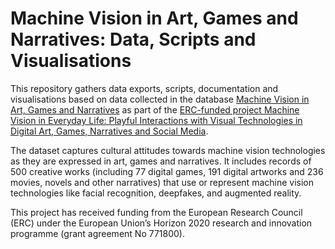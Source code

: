 # Machine Vision in Art, Games and Narratives: Data, Scripts and Visualisations

This repository gathers data exports, scripts, documentation and visualisations based on data collected in the database [Machine Vision in Art, Games and Narratives](https://machine-vision.no) as part of the [ERC-funded project Machine Vision in Everyday Life: Playful Interactions with Visual Technologies in Digital Art, Games, Narratives and Social Media](https://www.uib.no/en/machinevision/).

The dataset captures cultural attitudes towards machine vision technologies as they are expressed in art, games and narratives. It includes records of 500 creative works (including 77 digital games, 191 digital artworks and 236 movies, novels and other narratives) that use or represent machine vision technologies like facial recognition, deepfakes, and augmented reality.

This project has received funding from the European Research Council (ERC) under the European Union’s Horizon 2020 research and innovation programme (grant agreement No 771800).
